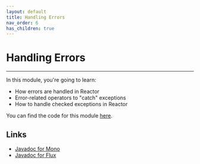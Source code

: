 ```yaml
---
layout: default
title: Handling Errors
nav_order: 6
has_children: true
---
```


# Handling Errors
* * *
In this module, you're going to learn:
- How errors are handled in Reactor
- Error-related operators to "catch" exceptions
- How to handle checked exceptions in Reactor

You can find the code for this module [here](https://github.com/eh3rrera/project-reactor-course/tree/main/05).

## Links
- [Javadoc for Mono](https://projectreactor.io/docs/core/release/api/reactor/core/publisher/Mono.html)
- [Javadoc for Flux](https://projectreactor.io/docs/core/release/api/reactor/core/publisher/Flux.html)

